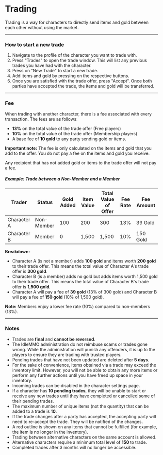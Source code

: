 # Trading

Trading is a way for characters to directly send items and gold between each other without using the market.

---

### How to start a new trade

1. Navigate to the profile of the character you want to trade with.
2. Press "Trades" to open the trade window. This will list any previous trades you have had with the character.
3. Press on "New Trade" to start a new trade.
4. Add items and gold by pressing on the respective buttons.
5. Once you are satisfied with the trade offer, press "Accept". Once both parties have accepted the trade, the items and gold will be transferred.


---

### Fee

When trading with another character, there is a fee associated with every transaction. The fees are as follows:

- __13%__ on the total value of the trade offer (Free players)
- __10%__ on the total value of the trade offer (Membership players)
- A base fee of __10 gold__ to any party sending gold or items.

__Important note:__ The fee is only calculated on the items and gold that you add to the offer. You do not pay a fee on the items and gold you receive.

Any recipient that has not added gold or items to the trade offer will not pay a fee.

##### Example: Trade between a Non-Member and a Member

| Trader      | Status | Gold Added | Item Value | Total Value of Offer | Fee Rate | Fee Amount |
|-------------|--------|------------|------------|----------------------|----------|------------|
| Character A | Non-Member | 100 | 200 | 300                  | 13%      | 39 Gold    |
| Character B | Member | 0 | 1,500 | 1,500                | 10%      | 150 Gold   |

**Breakdown:**

- Character A (is not a member) adds __100 gold__ and items worth __200 gold__ to their trade offer. This means the total value of Character A's trade offer is __300 gold__.
- Character B (is a member) adds no gold but adds items worth 1,500 gold to their trade offer. This means the total value of Character B's trade offer is __1,500 gold__.
- Character A will pay a fee of __39 gold__ (13% of 300 gold) and Character B will pay a fee of __150 gold__ (10% of 1,500 gold).

**Note:** Members enjoy a lower fee rate (10%) compared to non-members (13%).

---

### Notes

- Trades are __final__ and __cannot be reversed__.
- The IdleMMO administration do not reimbuse scams or trades gone wrong. While the administration will punish any offenders, it is up to the players to ensure they are trading with trusted players.
- Pending trades that have not been updated are deleted after __5 days__.
- For the sake of convenience, items obtained via a trade may exceed the inventory limit. However, you will not be able to obtain any more items or perform any further actions until you have freed up space in your inventory.
- Incoming trades can be disabled in the character settings page.
- If a character has __10 pending trades__, they will be unable to start or receive any new trades until they have completed or cancelled some of their pending trades.
- The maximum number of unique items (not the quantity) that can be added to a trade is __10__.
- If the trade changes after a party has accepted, the accepting party will need to re-accept the trade. They will be notified of the changes.
- A red outline is shown on any items that cannot be fulfilled (for example, the item is no longer in the inventory).
- Trading between alternative characters on the same account is allowed.
- Alternative characters require a minimum total level of __150__ to trade.
- Completed trades after 3 months will no longer be accessible.
